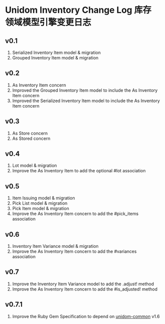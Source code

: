 # Unidom Inventory Change Log 库存领域模型引擎变更日志

## v0.1
1. Serialized Inventory Item model & migration
2. Grouped Inventory Item model & migration

## v0.2
1. As Inventory Item concern
2. Improved the Grouped Inventory Item model to include the As Inventory Item concern
3. Improved the Serialized Inventory Item model to include the As Inventory Item concern

## v0.3
1. As Store concern
2. As Stored concern

## v0.4
1. Lot model & migration
2. Improve the As Inventory Item to add the optional #lot association

## v0.5
1. Item Issuing model & migration
2. Pick List model & migration
3. Pick Item model & migration
4. Improve the As Inventory Item concern to add the #pick_items association

## v0.6
1. Inventory Item Variance model & migration
2. Improve the As Inventory Item concern to add the #variances association

## v0.7
1. Improve the Inventory Item Variance model to add the .adjust! method
2. Improve the As Inventory Item concern to add the #is_adjusted! method

## v0.7.1
1. Improve the Ruby Gem Specification to depend on [unidom-common](https://github.com/topbitdu/unidom-common) v1.6
